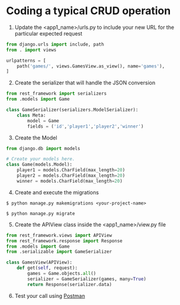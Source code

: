 # Coding a typical CRUD operation


1) Update the <app1_name>/urls.py to include your new URL for the particular expected request

```python
from django.urls import include, path
from . import views

urlpatterns = [
    path('games/', views.GamesView.as_view(), name='games'),
]
```

2) Create the serializer that will handle the JSON conversion
```python
from rest_framework import serializers
from .models import Game

class GameSerializer(serializers.ModelSerializer):
    class Meta:
        model = Game
        fields = ('id','player1','player2','winner')
```
3) Create the Model
```python
from django.db import models

# Create your models here.
class Game(models.Model):
    player1 = models.CharField(max_length=20)
    player2 = models.CharField(max_length=20)
    winner = models.CharField(max_length=20)
```

4) Create and execute the migrations
```
$ python manage.py makemigrations <your-project-name>

$ python manage.py migrate

```

5) Create the APIView class inside the <app1_name>/view.py file

```python
from rest_framework.views import APIView
from rest_framework.response import Response
from .models import Game
from .serializable import GameSerializer

class GamesView(APIView):
    def get(self, request):
        games = Game.objects.all()
        serializer = GameSerializer(games, many=True)
        return Response(serializer.data)
```

6) Test your call using [Postman](https://www.getpostman.com/)
